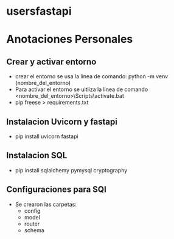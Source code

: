# usersfastapi

# Anotaciones Personales
## Crear y activar entorno
-  crear el entorno se usa la linea de comando: python -m venv (nombre_del_entorno)
- Para activar el entorno se uitliza la linea de comando <nombre_del_entorno>\Scripts\activate.bat
- pip freese > requirements.txt 
## Instalacion Uvicorn y fastapi
 - pip install uvicorn fastapi   
 
## Instalacion SQL
- pip install sqlalchemy pymysql cryptography        

## Configuraciones para SQl
- Se crearon las carpetas:
  - config
  - model
  - router
  - schema
  

